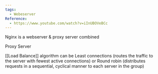 ```yaml
---
tags:
  - Webeserver
Reference:
  - https://www.youtube.com/watch?v=iInUBOVeBCc
---
```

Nginx is a webserver & proxy server combined

Proxy Server

[[Load Balance]]  algorithm can be Least connections (routes the traffic to the server with fewest active connections) or Round robin (distributes requests in a sequential, cyclical manner to each server in the group)

